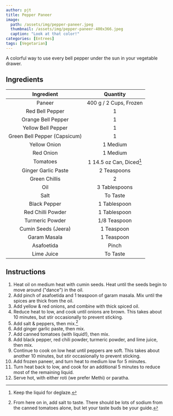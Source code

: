 ```yaml
---
author: pjt
title: Pepper Paneer
image:
  path: /assets/img/pepper-paneer.jpeg
  thumbnail: /assets/img/pepper-paneer-400x366.jpeg
  caption: "Look at that color!"
categories: [Entrees]
tags: [Vegetarian]
---
```


A colorful way to use every bell pepper under the sun in your vegetable drawer.

## Ingredients

| Ingredient | Quantity |
|:-:|:-:|
| Paneer | 400 g / 2 Cups, Frozen |
| Red Bell Pepper | 1 |
| Orange Bell Pepper | 1 |
| Yellow Bell Pepper | 1 |
| Green Bell Pepper (Capsicum) | 1 |
| Yellow Onion | 1 Medium |
| Red Onion | 1 Medium |
| Tomatoes | 1 14.5 oz Can, Diced[^1] |
| Ginger Garlic Paste | 2 Teaspoons |
| Green Chillis | 2 |
| Oil | 3 Tablespoons |
| Salt | To Taste |
| Black Pepper | 1 Tablespoon |
| Red Chilli Powder | 1 Tablespoon |
| Turmeric Powder | 1/8 Teaspoon |
| Cumin Seeds (Jeera) | 1 Teaspoon |
| Garam Masala | 1 Teaspoon |
| Asafoetida | Pinch |
| Lime Juice | To Taste |

## Instructions

1. Heat oil on medium heat with cumin seeds. Heat until the seeds begin to move around ("dance") in the oil.
2. Add pinch of asafoetida and 1 teaspoon of garam masala. Mix until the spices are thick from the oil.
3. Add yellow & red onions, and combine with thick spiced oil.
4. Reduce heat to low, and cook until onions are brown. This takes about 10 minutes, but stir occasionally to prevent sticking.
5. Add salt & peppers, then mix.[^2]
6. Add ginger garlic paste, then mix.
7. Add canned tomatoes (with liquid!), then mix.
8. Add black pepper, red chili powder, turmeric powder, and lime juice, then mix.
9. Continue to cook on low heat until peppers are soft. This takes about another 10 minutes, but stir occasionally to prevent sticking.
10. Add frozen paneer, and turn heat to medium low for 5 minutes.
11. Turn heat back to low, and cook for an additional 5 minutes to reduce most of the remaining liquid.
12. Serve hot, with either roti (we prefer Methi) or paratha.

[^1]: Keep the liquid for deglaze.
[^2]: From here on in, add salt to taste. There should be lots of sodium from the canned tomatoes alone, but let your taste buds be your guide.
